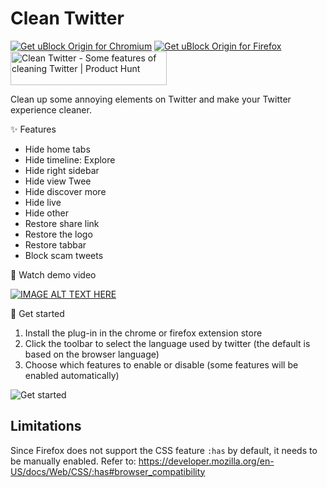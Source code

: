 # Clean Twitter

<!-- markdownlint-disable MD033 -->

<a href="https://chrome.google.com/webstore/detail/lbbfmkbgembfbohdadeggdcgdkmfdmpb"><img src="https://user-images.githubusercontent.com/585534/107280622-91a8ea80-6a26-11eb-8d07-77c548b28665.png" alt="Get uBlock Origin for Chromium"></a> <a href="https://addons.mozilla.org/zh-CN/firefox/addon/clean-twitter-2333/"><img src="https://user-images.githubusercontent.com/585534/107280546-7b9b2a00-6a26-11eb-8f9f-f95932f4bfec.png" alt="Get uBlock Origin for Firefox"></a> <a href="https://www.producthunt.com/posts/clean-twitter?utm_source=badge-featured&utm_medium=badge&utm_souce=badge-clean&#0045;twitter" target="_blank"><img src="https://api.producthunt.com/widgets/embed-image/v1/featured.svg?post_id=401819&theme=light" alt="Clean&#0032;Twitter - Some&#0032;features&#0032;of&#0032;cleaning&#0032;Twitter | Product Hunt" style="width: 250px; height: 54px;" width="250" height="54" /></a>

Clean up some annoying elements on Twitter and make your Twitter experience cleaner.

✨ Features

- Hide home tabs
- Hide timeline: Explore
- Hide right sidebar
- Hide view Twee
- Hide discover more
- Hide live
- Hide other
- Restore share link
- Restore the logo
- Restore tabbar
- Block scam tweets

🎉 Watch demo video

[![IMAGE ALT TEXT HERE](https://img.youtube.com/vi/dYWI7RQMH_A/0.jpg)](https://www.youtube.com/watch?v=dYWI7RQMH_A)

🚀 Get started

1. Install the plug-in in the chrome or firefox extension store
2. Click the toolbar to select the language used by twitter (the default is based on the browser language)
3. Choose which features to enable or disable (some features will be enabled automatically)

![Get started](https://github.com/rxliuli/clean-twitter/assets/24560368/1b8a82a2-1ade-46d2-a8fb-f2e67d111c32)

## Limitations

Since Firefox does not support the CSS feature `:has` by default, it needs to be manually enabled. Refer to: <https://developer.mozilla.org/en-US/docs/Web/CSS/:has#browser_compatibility>

